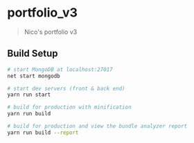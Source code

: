 # portfolio_v3

> Nico's portfolio v3

## Build Setup

``` bash
# start MongoDB at localhost:27017
net start mongodb

# start dev servers (front & back end)
yarn run start

# build for production with minification
yarn run build

# build for production and view the bundle analyzer report
yarn run build --report
```
